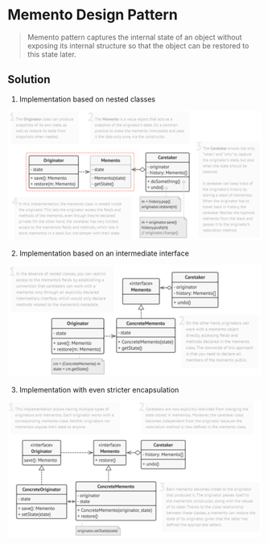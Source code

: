 # Memento Design Pattern

> Memento pattern captures the internal state of an object without exposing its internal structure so that the object can be restored to this state later.

## Solution

1. Implementation based on nested classes

![Memento Structure 1](../res/memento-pattern-class-diagram-1.png)

2. Implementation based on an intermediate interface

![Memento Structure 1](../res/memento-pattern-class-diagram-2.png)

3. Implementation with even stricter encapsulation

![Memento Structure 1](../res/memento-pattern-class-diagram-3.png)
